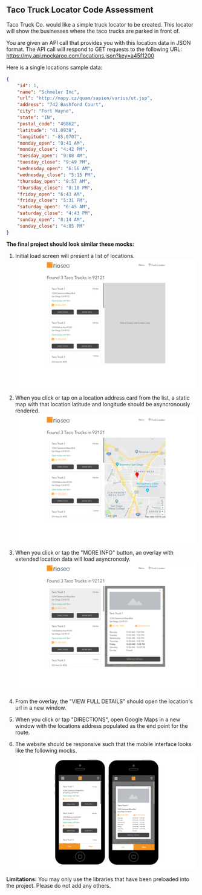 ## Taco Truck Locator Code Assessment

Taco Truck Co. would like a simple truck locator to be created. This locator will show the businesses where the taco trucks are parked in front of.

You are given an API call that provides you with this location data in JSON format. The API call will respond to GET requests to the following URL: https://my.api.mockaroo.com/locations.json?key=a45f1200

Here is a single locations sample data:
```json
{
    "id": 1,
    "name": "Schmeler Inc",
    "url": "http://mapy.cz/quam/sapien/varius/ut.jsp",
    "address": "742 Bashford Court",
    "city": "Fort Wayne",
    "state": "IN",
    "postal_code": "46862",
    "latitude": "41.0938",
    "longitude": "-85.0707",
    "monday_open": "9:41 AM",
    "monday_close": "4:42 PM",
    "tuesday_open": "9:08 AM",
    "tuesday_close": "9:49 PM",
    "wednesday_open": "6:56 AM",
    "wednesday_close": "5:15 PM",
    "thursday_open": "9:57 AM",
    "thursday_close": "8:10 PM",
    "friday_open": "6:43 AM",
    "friday_close": "5:31 PM",
    "saturday_open": "6:45 AM",
    "saturday_close": "4:43 PM",
    "sunday_open": "8:14 AM",
    "sunday_close": "4:05 PM"
}
```

__The final project should look similar these mocks:__ 
1. Initial load screen will present a list of locations.
![alt text](mocks/desktop-1.png "Desktop Mocks")

2. When you click or tap on a location address card from the list, a static map with that location latitude and longitude should be asyncronously rendered.
![alt text](mocks/desktop-2.png "Desktop Mocks")

3. When you click or tap the "MORE INFO" button, an overlay with extended location data will load asyncronosly.
![alt text](mocks/desktop-3.png "Desktop Mocks")

4. From the overlay, the "VIEW FULL DETAILS" should open the location's url in a new window.

5. When you click or tap "DIRECTIONS", open Google Maps in a new window with the locations address populated as the end point for the route.

6. The website should be responsive such that the mobile interface looks like the following mocks.
![alt text](mocks/mobile.png "Mobile Mocks")

__Limitations:__ You may only use the libraries that have been preloaded into the project. Please do not add any others.
